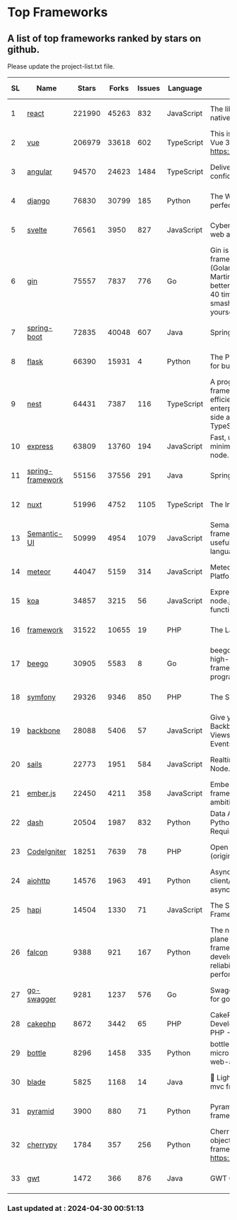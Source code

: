 # Top Frameworks
## A list of top frameworks ranked by stars on github.  
Please update the project-list.txt file.

| SL| Name  | Stars| Forks| Issues | Language | Description | Last Commit |
| --| ------| -----| ---- | ------ | -------- | ----------- | ----------- |
| 1 | [react](https://github.com/facebook/react) | 221990 | 45263 | 832 | JavaScript | The library for web and native user interfaces. | 2024-04-27 20:25:25 |
| 2 | [vue](https://github.com/vuejs/vue) | 206979 | 33618 | 602 | TypeScript | This is the repo for Vue 2. For Vue 3, go to https://github.com/vuejs/core | 2023-12-31 13:23:55 |
| 3 | [angular](https://github.com/angular/angular) | 94570 | 24623 | 1484 | TypeScript | Deliver web apps with confidence 🚀 | 2024-04-29 21:00:16 |
| 4 | [django](https://github.com/django/django) | 76830 | 30799 | 185 | Python | The Web framework for perfectionists with deadlines. | 2024-04-29 09:07:54 |
| 5 | [svelte](https://github.com/sveltejs/svelte) | 76561 | 3950 | 827 | JavaScript | Cybernetically enhanced web apps | 2024-04-29 21:56:28 |
| 6 | [gin](https://github.com/gin-gonic/gin) | 75557 | 7837 | 776 | Go | Gin is a HTTP web framework written in Go (Golang). It features a Martini-like API with much better performance -- up to 40 times faster. If you need smashing performance, get yourself some Gin. | 2024-04-29 23:07:23 |
| 7 | [spring-boot](https://github.com/spring-projects/spring-boot) | 72835 | 40048 | 607 | Java | Spring Boot | 2024-04-29 21:43:20 |
| 8 | [flask](https://github.com/pallets/flask) | 66390 | 15931 | 4 | Python | The Python micro framework for building web applications. | 2024-04-23 23:54:09 |
| 9 | [nest](https://github.com/nestjs/nest) | 64431 | 7387 | 116 | TypeScript | A progressive Node.js framework for building efficient, scalable, and enterprise-grade server-side applications with TypeScript/JavaScript 🚀 | 2024-04-21 17:58:24 |
| 10 | [express](https://github.com/expressjs/express) | 63809 | 13760 | 194 | JavaScript | Fast, unopinionated, minimalist web framework for node. | 2024-04-21 09:48:10 |
| 11 | [spring-framework](https://github.com/spring-projects/spring-framework) | 55156 | 37556 | 291 | Java | Spring Framework | 2024-04-29 16:05:40 |
| 12 | [nuxt](https://github.com/nuxt/nuxt) | 51996 | 4752 | 1105 | TypeScript | The Intuitive Vue Framework. | 2024-04-29 21:03:31 |
| 13 | [Semantic-UI](https://github.com/Semantic-Org/Semantic-UI) | 50999 | 4954 | 1079 | JavaScript | Semantic is a UI component framework based around useful principles from natural language. | 2023-01-11 17:05:32 |
| 14 | [meteor](https://github.com/meteor/meteor) | 44047 | 5159 | 314 | JavaScript | Meteor, the JavaScript App Platform | 2024-04-26 18:32:26 |
| 15 | [koa](https://github.com/koajs/koa) | 34857 | 3215 | 56 | JavaScript | Expressive middleware for node.js using ES2017 async functions | 2024-04-22 06:25:10 |
| 16 | [framework](https://github.com/laravel/framework) | 31522 | 10655 | 19 | PHP | The Laravel Framework. | 2024-04-29 20:48:44 |
| 17 | [beego](https://github.com/beego/beego) | 30905 | 5583 | 8 | Go | beego is an open-source, high-performance web framework for the Go programming language. | 2024-04-25 08:55:18 |
| 18 | [symfony](https://github.com/symfony/symfony) | 29326 | 9346 | 850 | PHP | The Symfony PHP framework | 2024-04-29 17:06:53 |
| 19 | [backbone](https://github.com/jashkenas/backbone) | 28088 | 5406 | 57 | JavaScript | Give your JS App some Backbone with Models, Views, Collections, and Events | 2024-03-06 23:22:47 |
| 20 | [sails](https://github.com/balderdashy/sails) | 22773 | 1951 | 584 | JavaScript | Realtime MVC Framework for Node.js | 2024-04-09 23:02:55 |
| 21 | [ember.js](https://github.com/emberjs/ember.js) | 22450 | 4211 | 358 | JavaScript | Ember.js - A JavaScript framework for creating ambitious web applications | 2024-04-25 20:53:16 |
| 22 | [dash](https://github.com/plotly/dash) | 20504 | 1987 | 832 | Python | Data Apps & Dashboards for Python. No JavaScript Required. | 2024-04-22 15:43:08 |
| 23 | [CodeIgniter](https://github.com/bcit-ci/CodeIgniter) | 18251 | 7639 | 78 | PHP | Open Source PHP Framework (originally from EllisLab) | 2024-03-20 03:51:42 |
| 24 | [aiohttp](https://github.com/aio-libs/aiohttp) | 14576 | 1963 | 491 | Python | Asynchronous HTTP client/server framework for asyncio and Python | 2024-04-29 20:58:26 |
| 25 | [hapi](https://github.com/hapijs/hapi) | 14504 | 1330 | 71 | JavaScript | The Simple, Secure Framework Developers Trust | 2024-04-09 14:33:32 |
| 26 | [falcon](https://github.com/falconry/falcon) | 9388 | 921 | 167 | Python | The no-magic web data plane API and microservices framework for Python developers, with a focus on reliability, correctness, and performance at scale. | 2024-04-17 17:19:18 |
| 27 | [go-swagger](https://github.com/go-swagger/go-swagger) | 9281 | 1237 | 576 | Go | Swagger 2.0 implementation for go | 2024-04-18 03:30:37 |
| 28 | [cakephp](https://github.com/cakephp/cakephp) | 8672 | 3442 | 65 | PHP | CakePHP: The Rapid Development Framework for PHP - Official Repository | 2024-04-19 18:15:21 |
| 29 | [bottle](https://github.com/bottlepy/bottle) | 8296 | 1458 | 335 | Python | bottle.py is a fast and simple micro-framework for python web-applications. | 2024-01-03 22:31:48 |
| 30 | [blade](https://github.com/lets-blade/blade) | 5825 | 1168 | 14 | Java | :rocket: Lightning fast and elegant mvc framework for Java8 | 2023-06-16 05:18:49 |
| 31 | [pyramid](https://github.com/Pylons/pyramid) | 3900 | 880 | 71 | Python | Pyramid - A Python web framework | 2024-03-03 23:38:59 |
| 32 | [cherrypy](https://github.com/cherrypy/cherrypy) | 1784 | 357 | 256 | Python | CherryPy is a pythonic, object-oriented HTTP framework.      https://cherrypy.dev | 2024-04-22 23:41:04 |
| 33 | [gwt](https://github.com/gwtproject/gwt) | 1472 | 366 | 876 | Java | GWT Open Source Project | 2024-04-17 21:16:17 |

### Last updated at : 2024-04-30 00:51:13
